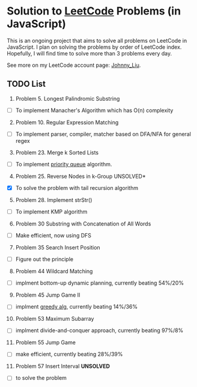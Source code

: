 # Solution to [LeetCode](https://leetcode.com/problemset/all/) Problems (in JavaScript)
This is an ongoing project that aims to solve all problems on LeetCode in JavaScript.
I plan on solving the problems by order of LeetCode index. Hopefully, I will find time to solve more than 3 problems every day.

See more on my LeetCode account page: [Johnny_Liu](https://leetcode.com/johnny_liu/).

## TODO List
1. Problem 5. Longest Palindromic Substring

  - [ ] To implement Manacher's Algorithm which has O(n) complexity

2. Problem 10. Regular Expression Matching

  - [ ] To implement parser, compiler, matcher based on DFA/NFA for general regex

3. Problem 23. Merge k Sorted Lists

  - [ ] To implement [priority queue](https://leetcode.com/problems/merge-k-sorted-lists/solution/) algorithm.

4. Problem 25. Reverse Nodes in k-Group UNSOLVED*

  - [x] To solve the problem with tail recursion algorithm

5. Problem 28. Implement strStr()

  - [ ] To implement KMP algorithm

6. Problem 30 Substring with Concatenation of All Words
 
  - [ ] Make efficient, now using DFS

7. Problem 35 Search Insert Position
 
  - [ ] Figure out the principle

8. Problem 44 Wildcard Matching

  - [ ] implment bottom-up dynamic planning, currently beating 54%/20%

9. Problem 45 Jump Game II

  - [ ] implment [greedy alg](https://leetcode.com/problems/jump-game-ii/discuss/297992/Javascript-dp-andand-greedy), currently beating 14%/36%

10. Problem 53 Maximum Subarray

  - [ ] implment divide-and-conquer approach, currently beating 97%/8%

11. Problem 55 Jump Game

  - [ ] make efficient, currently beating 28%/39%

11. Problem 57 Insert Interval __UNSOLVED__

  - [ ] to solve the problem

